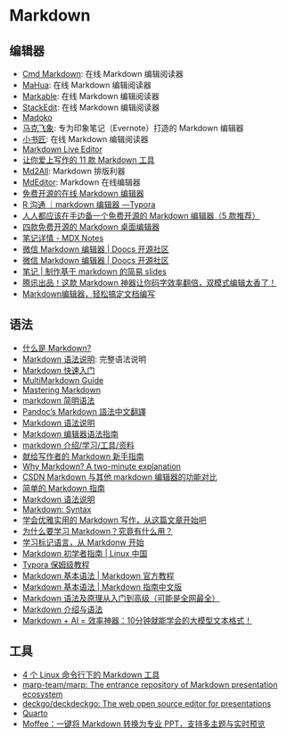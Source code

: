 # Markdown

## 编辑器
* [Cmd Markdown](https://www.zybuluo.com/mdeditor): 在线 Markdown 编辑阅读器
* [MaHua](http://mahua.jser.me/): 在线 Markdown 编辑阅读器
* [Markable](http://markable.in/editor/): 在线 Markdown 编辑阅读器
* [StackEdit](https://stackedit.io/editor): 在线 Markdown 编辑阅读器
* [Madoko](https://www.madoko.net/)
* [马克飞象](http://maxiang.info/): 专为印象笔记（Evernote）打造的 Markdown 编辑器
* [小书匠](http://markdown.xiaoshujiang.com/): 在线 Markdown 编辑阅读器
* [Markdown Live Editor](http://jrmoran.com/playground/markdown-live-editor/)
* [让你爱上写作的 11 款 Markdown 工具](http://www.ifanr.com/app/665209)
* [Md2All](https://md.aclickall.com/): Markdown 排版利器
* [MdEditor](http://www.mdeditor.com/): Markdown 在线编辑器
* [免费开源的在线 Markdown 编辑器](https://linux.cn/article-12624-1.html)
* [R 沟通 ｜markdown 编辑器 —Typora](https://mp.weixin.qq.com/s?__biz=MzI1NjUwMjQxMQ==&mid=2247491318&idx=1&sn=47128737582a34677926a9f64f03e4ed&chksm=ea24e112dd53680478ac90151554ebdde72ab122fcc84bae4da6e87e9c97b020275ecabc846c&mpshare=1&scene=1&srcid=0224zXsy4bxRPcFpagJ5nKK9&sharer_sharetime=1614173621516&sharer_shareid=49bb68e4d4ad9f65af077f4e54025da0&key=9635e972a6ebf4546d99d3098ee6d4a410eecaf6bec80a9135ca5cfe0866cb788fdf076ae2592a14c7e08163a332fbca7a0714fa396a9a827b310a162d124ec98ca427e26921b82f583246f8e90e590c905618a683f683fdfdfb9ec362a739619b490f4cb2ee6dfdd68aea3c083d918c00bcbede8249a6e70ace62f108fd1c72&ascene=1&uin=MjEyMzUzNDk2MQ%3D%3D&devicetype=Windows+7&version=62090529&lang=en&exportkey=AbdNDIeeL2837XgqNlW%2BRBY%3D&pass_ticket=R9jpaUXpCFjBDIouxDFPMCQLobV6t8Qz8Er3IVMMhmM7ejfJujHQ7tA1WBEpmau8&wx_header=0)
* [人人都应该在手边备一个免费开源的 Markdown 编辑器（5 款推荐）](https://mp.weixin.qq.com/s/7YtDdYJf6IggnduzSGaoMQ)
* [四款免费开源的 Markdown 桌面编辑器](https://mp.weixin.qq.com/s/zMqciJO6IBsCzQ8YrkFTKA)
* [笔记详情 - MDX Notes](https://mdxnotes.com/post?id=demo)
* [微信 Markdown 编辑器 | Doocs 开源社区](https://doocs.github.io/md/)
* [微信 Markdown 编辑器 | Doocs 开源社区](https://doocs-md.pages.dev/)
* [笔记 | 制作基于 markdown 的简易 slides](https://mp.weixin.qq.com/s/7sr7-wWuPRFfow6Fbp0Zag)
* [腾讯出品！这款 Markdown 神器让你码字效率翻倍，双模式编辑太香了！](https://mp.weixin.qq.com/s/-p2ymoupze5Fuyykz9YbPw)
* [Markdown编辑器，轻松搞定文档编写](https://mp.weixin.qq.com/s/fdKrTjHL959v238dYA2uww)

## 语法
* [什么是 Markdown?](http://jingxuan.io/markdown/)
* [Markdown 语法说明](http://wowubuntu.com/markdown/): 完整语法说明
* [Markdown 快速入门](http://wowubuntu.com/markdown/basic.html)
* [MultiMarkdown Guide](https://rawgit.com/fletcher/human-markdown-reference/master/index.html)
* [Mastering Markdown](https://guides.github.com/features/mastering-markdown/)
* [markdown 简明语法](http://ibruce.info/2013/11/26/markdown/)
* [Pandoc’s Markdown 語法中文翻譯](http://pages.tzengyuxio.me/pandoc/)
* [Markdown 语法说明](http://uliweb.clkg.org/tutorial/view_chapter/32)
* [Markdown 编辑器语法指南](http://segmentfault.com/markdown)
* [markdown 介绍/学习/工具/资料](https://github.com/xirong/my-markdown)
* [献给写作者的 Markdown 新手指南](http://www.jianshu.com/p/q81RER)
* [Why Markdown? A two-minute explanation](http://brettterpstra.com/2011/08/31/why-markdown-a-two-minute-explanation/)
* [CSDN Markdown 与其他 markdown 编辑器的功能对比](http://blog.csdn.net/lanxuezaipiao/article/details/45221995)
* [简单的 Markdown 指南](http://www.applecho.com/markdown-guide/)
* [Markdown 语法说明](http://www.applecho.com/markdown/)
* [Markdown: Syntax](http://daringfireball.net/projects/markdown/syntax)
* [学会优雅实用的 Markdown 写作，从这篇文章开始吧](http://www.ifanr.com/app/593507)
* [为什么要学习 Markdown？究竟有什么用？](https://mp.weixin.qq.com/s?__biz=MzU1MDQwMTU5OQ==&mid=2247484840&idx=1&sn=7d1f3c28fb44ec6570d0c48f04743659&chksm=fba066f8ccd7efee610df9bcb3343eab16ccc993b4c38e5b67ea321e5d8fa016344bb1e54f51&mpshare=1&scene=1&srcid=&sharer_sharetime=1587377757956&sharer_shareid=49bb68e4d4ad9f65af077f4e54025da0&key=7024fc3958d21a49b04403d6748a64f5a3674c77b6bedd16324aa1e6d8103447cb7af82e7b3184609dda13a95378b6822d01bdf0cc54ee2e3c7a8c65a9626fbc5a3d2aedbc12d9933e248720deb4b6d8&ascene=1&uin=MjEyMzUzNDk2MQ%3D%3D&devicetype=Windows+XP&version=62060841&lang=zh_CN&exportkey=AbLpPWK%2BHjg20rDjTJTyTmA%3D&pass_ticket=CkJMYo9D1EQrpGW50RV9HTNnMupyxHJymZEf2nnRH84oo40zR3l8gMwCHLqaUIU3)
* [学习标记语言，从 Markdonw 开始](https://mp.weixin.qq.com/s/EDqF5Sh6B_hBgmcVORO2yg)
* [Markdown 初学者指南 | Linux 中国](https://mp.weixin.qq.com/s/iwt2A6tgSAfkN-1hkg85zQ)
* [Typora 保姆级教程](https://mp.weixin.qq.com/s/ACqQ5x3RVB_QNB41AKsXKw)
* [Markdown 基本语法 | Markdown 官方教程](https://markdown.com.cn/basic-syntax/)
* [Markdown 基本语法 | Markdown 指南中文版](https://www.markdown.xyz/basic-syntax/)
* [Markdown 语法及原理从入门到高级（可能是全网最全）](https://www.zhihu.com/tardis/zm/art/99319314?source_id=1003)
* [Markdown 介绍与语法](https://mp.weixin.qq.com/s/hVBGgq_BesVbn1D1X9zmJg)
* [Markdown + AI = 效率神器：10分钟就能学会的大模型文本格式！](https://mp.weixin.qq.com/s/G7JezDARfSnGQ_Md8DmDVg)

## 工具
* [4 个 Linux 命令行下的 Markdown 工具](https://zhuanlan.zhihu.com/p/120132098)
* [marp-team/marp: The entrance repository of Markdown presentation ecosystem](https://github.com/marp-team/marp)
* [deckgo/deckdeckgo: The web open source editor for presentations](https://github.com/deckgo/deckdeckgo)
* [Quarto](https://quarto.org/)
* [Moffee：一键将 Markdown 转换为专业 PPT，支持多主题与实时预览](https://mp.weixin.qq.com/s/0itLAxijwX1qQVNhtrDm4w)

